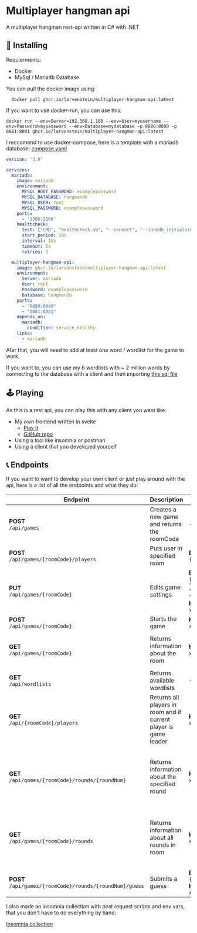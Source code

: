 # Multiplayer hangman api
A multiplayer hangman rest-api written in C# with .NET

## 🔧 Installing
Requierments:
- Docker
- MySql / Mariadb Database

You can pull the docker image using:
```
  docker pull ghcr.io/larvenstein/multiplayer-hangman-api:latest
```

If you want to use docker-run, you can use this:
```
docker run --env=Server=192.168.1.100 --env=User=myusername --env=Password=mypassword --env=Database=mydatabase -p 8080:8080 -p 8081:8081 ghcr.io/larvenstein/multiplayer-hangman-api:latest
```

I reccomend to use docker-compose, here is a template with a mariadb database:
[compose.yaml](https://raw.githubusercontent.com/LarvenStein/multiplayer-hangman-api/main/compose.yaml)
```yaml
version: '3.8'

services:
  mariadb:
    image: mariadb
    environment:
      MYSQL_ROOT_PASSWORD: examplepassword
      MYSQL_DATABASE: hangmandb
      MYSQL_USER: root
      MYSQL_PASSWORD: examplepassword
    ports:
      - '3306:3306'
    healthcheck:
      test: ["CMD", "healthcheck.sh", "--connect", "--innodb_initialized"]
      start_period: 10s
      interval: 10s
      timeout: 5s
      retries: 3

  multiplayer-hangman-api:
    image: ghcr.io/larvenstein/multiplayer-hangman-api:latest
    environment:
      Server: mariadb
      User: root
      Password: examplepassword
      Database: hangmandb
    ports:
      - "8080:8080"
      - "8081:8081"
    depends_on:
      mariadb:
        condition: service_healthy
    links:
      - mariadb
```

Afer that, you will need to add at least one word / wordlist for the game to work.

If  you want to, you can use my 6 wordlists with ~ 2 million words by connecting to the database with a client and then importing [this sql file](http://example.com)

## 🕹️ Playing
As this is a rest api, you can play this with any client you want like:
- My own frontend written in svelte
  - [Play it](http://example.com)
  - [GitHub repo](https://github.com/LarvenStein/multiplayer-hangman-frontend)
- Using a tool like insomnia or postman
- Using a client that you developed yourself

## 📞 Endpoints
If you want to want to develop your own client or just play around with the api, here is a list of all the endpoints and what they do:

| **Endpoint**                                                 | **Description**                                                   | **Parameter**                                                                                                                | **Response**                                                                                                                                                                                 |
|--------------------------------------------------------------|-------------------------------------------------------------------|------------------------------------------------------------------------------------------------------------------------------|----------------------------------------------------------------------------------------------------------------------------------------------------------------------------------------------|
| **POST**<br> `/api/games`                                    | Creates a new game and returns the roomCode                       | -                                                                                                                            | `{"roomCode": "string"}`                                                                                                                                                                     |
| **POST**<br> `/api/games/{roomCode}/players`                 | Puts user in specified room                                       | **Body**<br> `{ "nickname": "string"}`                                                                                       | ` {"id": "guid", "nickname": "string", "roomCode": "string"}`                                                                                                                                |
| **PUT**<br> `/api/games/{roomCode}`                          | Edits game settings                                               | **Body**<br> `{"rounds":int, "maxPlayers":int, "newGameLeader":"guid", "wordList":int}`<br> **Header**<br> `x-user-id: guid` | `{"rounds":int, "maxPlayers":int, "wordList":int}`                                                                                                                                           |
| **POST**<br> `/api/games/{roomCode}`                         | Starts the game                                                   | **Header**<br> `x-user-id: guid`                                                                                             | `{"roundId": int}`                                                                                                                                                                           |
| **GET**<br> `/api/games/{roomCode}`                          | Returns information about the room                                | **Header**<br> `x-user-id: guid`                                                                                             | `{"roomCode": "string", "maxPlayers": int, "rounds": int, "wordList": "string", "status": "string", "round": int}`                                                                           |
| **GET**<br> `/api/wordlists`                                 | Returns available wordlists                                       | -                                                                                                                            | `[{"id": int, "name": "string"}, {"id": int, "name": "string"}]`                                                                                                                             |
| **GET**<br> `/api/{roomCode}/players`                        | Returns all players in room and  if current player is game leader | **Header**<br> `x-user-id: guid`                                                                                             | `{"players": ["string", "string"], "isPlayerGameLeader": bool}`                                                                                                                              |
| **GET**<br> `/api/games/{roomCode}/rounds/{roundNum}`        | Returns information about the specified round                     | **Header**<br> `x-user-id: guid`                                                                                             | `{"roomCode":"string", "roundNum":int, "status":"string", "correctGuesses":int, "falseGuesses":int, "lifesLeft":int, "guessedWord":["char", "char"], "wrongLetters":["string", "string"]}`   |
| **GET**<br> `/api/games/{roomCode}/rounds`                   | Returns information about all rounds in room                      | **Header**<br> `x-user-id: guid`                                                                                             | `[{"roomCode":"string", "roundNum":int, "status":"string", "correctGuesses":int, "falseGuesses":int, "lifesLeft":int, "guessedWord":["char", "char"], "wrongLetters":["string", "string"]}]` |
| **POST**<br> `/api/games/{roomCode}/rounds/{roundNum}/guess` | Submits a guess                                                   | **Body**<br> `{"guess": string}`<br> **Header**<br> `x-user-id: guid`                                                        | `{"guess": "string", "correct": bool, "roundNum": int}`                                                                                                                                      |

I also made an insomnia collection with post request scripts and env vars, that you don't have to do everything by hand:

[Insomnia collection](https://github.com/user-attachments/files/16066818/hangman-api_collection.json)
